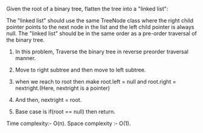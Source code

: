 Given the root of a binary tree, flatten the tree into a "linked list":

The "linked list" should use the same TreeNode class where the right child pointer points to the next node in the list and the left child pointer is always null.
The "linked list" should be in the same order as a pre-order traversal of the binary tree.

<!-- Approach -->

1. In this problem, Traverse the binary tree in reverse preorder traversal manner.

2. Move to right subtree and then move to left subtree.

3. when we reach to root then make root.left = null and root.right = nextright.(Here, nextright is a pointer)

4. And then, nextright = root.

5. Base case is if(root == null) then return.

Time complexity:- O(n).
Space complexity :- O(1).